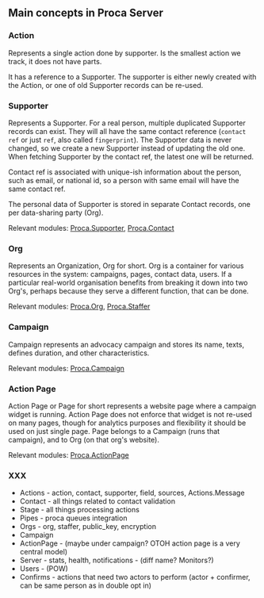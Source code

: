 ## Main concepts in Proca Server

### Action

Represents a single action done by supporter. Is the smallest action we track, it does not have parts.

It has a reference to a Supporter. The supporter is either newly created with the Action, or one of old Supporter records can be re-used.

### Supporter 

Represents a Supporter. For a real person, multiple duplicated Supporter records can exist. They will all have the same contact reference (`contact ref` or just `ref`, also called `fingerprint`). The Supporter data is never changed, so we create a new Supporter instead of updating the old one. When fetching Supporter by the contact ref, the latest one will be returned.

Contact ref is associated with unique-ish information  about the person, such as email, or national id, so a person with same email will have the same contact ref.

The personal data of Supporter is stored in separate Contact records, one per data-sharing party (Org).

Relevant modules: [Proca.Supporter](Proca.Supporter.html), [Proca.Contact](Proca.Contact.html)


### Org

Represents an Organization, Org for short. Org is a container for various resources in the system: campaigns, pages, contact data, users. If a particular real-world organisation benefits from breaking it down into two Org's, perhaps because they serve a different function, that can be done.

Relevant modules: [Proca.Org](Proca.Org.html), [Proca.Staffer](Proca.Staffer.html)

### Campaign

Campaign represents an advocacy campaign and stores its name, texts, defines duration, and other characteristics.


Relevant modules: [Proca.Campaign](Proca.Campaign.html)

### Action Page 

Action Page or Page for short represents a website page where a campaign widget is running. Action Page does not enforce that widget is not re-used on many pages, though for analytics purposes and flexibility it should be used on just single page.
Page belongs to a Campaign (runs that campaign), and to Org (on that org's website).

Relevant modules: [Proca.ActionPage](Proca.ActionPage.html)

### XXX
- Actions - action, contact, supporter, field, sources, Actions.Message
- Contact - all things related to contact validation
- Stage - all things processing actions 
- Pipes - proca queues integration
- Orgs - org, staffer, public_key, encryption
- Campaign
- ActionPage - (maybe under campaign? OTOH action page is a very central model)
- Server - stats, health, notifications - (diff name? Monitors?)
- Users - (POW)
- Confirms - actions that need two actors to perform (actor + confirmer, can be same person as in double opt in)






